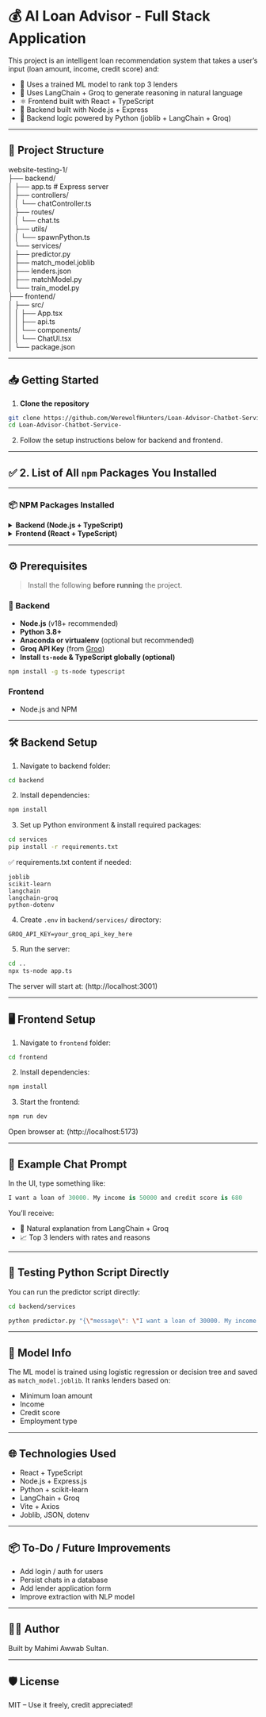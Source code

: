 # 💰 AI Loan Advisor - Full Stack Application

This project is an intelligent loan recommendation system that takes a user’s input (loan amount, income, credit score) and:

- 🧠 Uses a trained ML model to rank top 3 lenders
- 🤖 Uses LangChain + Groq to generate reasoning in natural language
- ⚛️ Frontend built with React + TypeScript
- 🚀 Backend built with Node.js + Express
- 🐍 Backend logic powered by Python (joblib + LangChain + Groq)

---

## 📂 Project Structure

website-testing-1/<br>
├── backend/<br>
│ ├── app.ts # Express server<br>
│ ├── controllers/<br>
│ │ └── chatController.ts<br>
│ ├── routes/<br>
│ │ └── chat.ts<br>
│ ├── utils/<br>
│ │ └── spawnPython.ts<br>
│ └── services/<br>
│ ├── predictor.py<br>
│ ├── match_model.joblib<br>
│ ├── lenders.json<br>
│ ├── matchModel.py<br>
│ └── train_model.py<br>
├── frontend/<br>
│ ├── src/<br>
│ │ ├── App.tsx<br>
│ │ ├── api.ts<br>
│ │ └── components/<br>
│ │ └── ChatUI.tsx<br>
│ └── package.json<br>

---

## 📥 Getting Started

1. **Clone the repository**

```bash
git clone https://github.com/WerewolfHunters/Loan-Advisor-Chatbot-Service-.git
cd Loan-Advisor-Chatbot-Service-
```

2. Follow the setup instructions below for backend and frontend.

---

## ✅ 2. **List of All `npm` Packages You Installed**

---

### 📦 NPM Packages Installed

<details>
<summary><strong>Backend (Node.js + TypeScript)</strong></summary>

```bash
npm install express cors body-parser
npm install --save-dev typescript ts-node @types/node @types/express @types/cors
```
These are used for:
- `express` – backend server
- `cors` – cross-origin requests
- `body-parser` – parsing JSON requests
- `typescript`, `ts-node` – running `.ts` directly
- Type declarations via `@types/*`


</details>

<details>
<summary><strong>Frontend (React + TypeScript)</strong></summary>

```bash
npm install react react-dom
npm install --save-dev typescript @types/react @types/react-dom vite
npm install axios
```
These are used for:
- `react`, `react-dom` – React core
- `vite` – fast dev server
- `axios` – HTTP requests
- TypeScript and its types

</details>

---

## ⚙️ Prerequisites

> Install the following **before running** the project.

### 🧱 Backend

- **Node.js** (v18+ recommended)
- **Python 3.8+**
- **Anaconda or virtualenv** (optional but recommended)
- **Groq API Key** (from [Groq](https://console.groq.com))
- **Install `ts-node` & TypeScript globally (optional)**

```bash
npm install -g ts-node typescript
```

### Frontend

- Node.js and NPM

---

## 🛠️ Backend Setup
1. Navigate to backend folder:
```bash
cd backend
```

2. Install dependencies:
```bash
npm install
```

3. Set up Python environment & install required packages:
```bash
cd services
pip install -r requirements.txt
```
✅ requirements.txt content if needed:
```nginx
joblib
scikit-learn
langchain
langchain-groq
python-dotenv
```

4. Create `.env` in `backend/services/` directory:
```env
GROQ_API_KEY=your_groq_api_key_here
```

5. Run the server:
```bash
cd ..
npx ts-node app.ts
```
The server will start at: (http://localhost:3001)

---

## 🖥️ Frontend Setup
1. Navigate to `frontend` folder:
```bash
cd frontend
```

2. Install dependencies:
```bash
npm install
```

3. Start the frontend:
```bash
npm run dev
```
Open browser at: (http://localhost:5173)

---

## 💬 Example Chat Prompt
In the UI, type something like:
```csharp
I want a loan of 30000. My income is 50000 and credit score is 680
```
You’ll receive:
- 🧠 Natural explanation from LangChain + Groq
- 📈 Top 3 lenders with rates and reasons

---

## 🧪 Testing Python Script Directly
You can run the predictor script directly:
```bash
cd backend/services

python predictor.py "{\"message\": \"I want a loan of 30000. My income is 50000 and credit score is 680\"}"
```

---

## 🧠 Model Info
The ML model is trained using logistic regression or decision tree and saved as `match_model.joblib`. It ranks lenders based on:
- Minimum loan amount
- Income
- Credit score
- Employment type

---

## 🌐 Technologies Used
- React + TypeScript
- Node.js + Express.js
- Python + scikit-learn
- LangChain + Groq
- Vite + Axios
- Joblib, JSON, dotenv

---

## 📦 To-Do / Future Improvements
- Add login / auth for users
- Persist chats in a database
- Add lender application form
- Improve extraction with NLP model

---

## 👨‍💻 Author
Built by Mahimi Awwab Sultan.

---

## 🛡️ License
MIT – Use it freely, credit appreciated!

